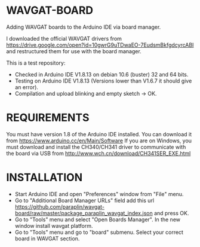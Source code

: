 # WAVGAT-BOARD
Adding WAVGAT boards to the Arduino IDE via board manager.

I downloaded the official WAVGAT drivers from https://drive.google.com/open?id=10gwrG9uTDwaEO-7EudsmBkfgdcyrcABI and restructured them for use with the board manager.

This is a test repository:
 - Checked in Arduino IDE V1.8.13 on debian 10.6 (buster) 32 and 64 bits.
 - Testing on Arduino IDE V1.8.13 (Versions lower than V1.6.7 it should give an error).
 - Compilation and upload blinking and empty sketch -> OK.


# REQUIREMENTS
You must have version 1.8 of the Arduino IDE installed. You can download it from https://www.arduino.cc/en/Main/Software
If you are on Windows, you must download and install the CH340/CH341 driver to communicate with the board via USB from http://www.wch.cn/download/CH341SER_EXE.html

# INSTALLATION
 - Start Arduino IDE and open "Preferences" window from "File" menu.
 - Go to "Additional Board Manager URLs" field add this url https://github.com/paraplin/wavgat-board/raw/master/package_paraplin_wavgat_index.json and press OK.
 - Go to "Tools" menu and select "Open Boards Manager". In the new window install wavgat platform.
 - Go to "Tools" menu and go to "board" submenu. Select your correct board in WAVGAT section.
